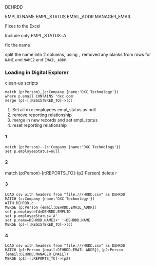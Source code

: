 DEHRDD


EMPLID
NAME
EMPL_STATUS
EMAIL_ADDR
MANAGER_EMAIL


Fixes to the Excel

Include only EMPL_STATUS=A

fix the name

split the name into 2 columns, using `,`
removed any blanks from rows for `NAME` and `NAME2` and `EMAIL_ADDR`


### Loading in Digital Explorer

clean-up scripts

~~~
match (p:Person),(c:Company {name:'DXC Technology'})
where p.email CONTAINS 'dxc.com'
merge (p)-[:REGISTERED_TO]->(c)
~~~


1. Set all dxc employees empl_status as null
2. remove reporting relationship
3. merge in new records and set empl_status
4. reset reporting relationship


#### 1
~~~ 
match (p:Person)--(c:Company {name:'DXC Technology'})
set p.employeeStatus=null
~~~

#### 2
match (p:Person)-[r:REPORTS_TO]-(p2:Person) delete r


#### 3

~~~
LOAD csv with headers from "file:///HRDD.csv" as DEHRDD
MATCH (c:Company {name:'DXC Technology'})
WITH DEHRDD,c
MERGE (p:Person {email:DEHRDD.EMAIL_ADDR})
set p.employeeId=DEHRDD.EMPLID
set p.employeeStatus='A' 
set p.name=DEHRDD.NAME2+' '+DEHRDD.NAME
MERGE (p)-[:REGISTERED_TO]->(c)
~~~



#### 4

~~~
LOAD csv with headers from "file:///HRDD.csv" as DEHRDD
MATCH (p1:Person {email:DEHRDD.EMAIL_ADDR}),(p2:Person {email:DEHRDD.MANAGER_EMAIL})
MERGE (p1)-[:REPORTS_TO]->(p2)
~~~